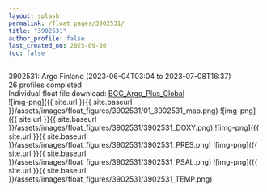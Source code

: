 ```yaml
---
layout: splash
permalink: /float_pages/3902531/
title: "3902531"
author_profile: false
last_created_on: 2025-09-30
toc: false
---
```

 
3902531: Argo Finland (2023-06-04T03:04 to 2023-07-08T16:37)\
26 profiles completed\
Individual float file download: [BGC_Argo_Plus_Global](https://ftp.soest.hawaii.edu/bgc_argo_plus/Individual_Floats/outliers_removed/3902531_Sprof_processed.nc)\
![img-png]({{ site.url }}{{ site.baseurl }}/assets/images/float_figures/3902531/01_3902531_map.png)
![img-png]({{ site.url }}{{ site.baseurl }}/assets/images/float_figures/3902531/3902531_DOXY.png)
![img-png]({{ site.url }}{{ site.baseurl }}/assets/images/float_figures/3902531/3902531_PRES.png)
![img-png]({{ site.url }}{{ site.baseurl }}/assets/images/float_figures/3902531/3902531_PSAL.png)
![img-png]({{ site.url }}{{ site.baseurl }}/assets/images/float_figures/3902531/3902531_TEMP.png)
